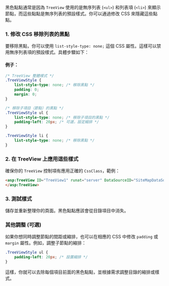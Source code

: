 黑色點點通常是因為 `TreeView` 使用的是無序列表 (`<ul>`) 和列表項 (`<li>`) 來顯示節點，而這些點點是無序列表的預設樣式。你可以通過修改 CSS 來隱藏這些點點。

### 1. 修改 CSS 移除列表的黑點

要移除黑點，你可以使用 `list-style-type: none;` 這個 CSS 屬性。這樣可以禁用無序列表項的預設樣式。具體步驟如下：

#### 例子：
```css
/* TreeView 整體樣式 */
.TreeViewStyle {
    list-style-type: none; /* 移除黑點 */
    padding: 0;
    margin: 0;
}

/* 移除子項目（節點）的黑點 */
.TreeViewStyle ul {
    list-style-type: none; /* 移除子項目的黑點 */
    padding-left: 20px; /* 可選，設定縮排 */
}

.TreeViewStyle li {
    list-style-type: none; /* 移除黑點 */
}
```

### 2. 在 TreeView 上應用這些樣式

確保你的 `TreeView` 控制項有應用正確的 `CssClass`，範例：

```html
<asp:TreeView ID="TreeView1" runat="server" DataSourceID="SiteMapDataSource1" CssClass="TreeViewStyle">
</asp:TreeView>
```

### 3. 測試樣式

儲存並重新整理你的頁面。黑色點點應該會從目錄項目中消失。

### 其他調整 (可選)

如果你想同時調整節點的間距或縮排，也可以在相應的 CSS 中修改 `padding` 或 `margin` 屬性。例如，調整子節點的縮排：

```css
.TreeViewStyle ul {
    padding-left: 20px; /* 設置縮排 */
}
```

這樣，你就可以去除每個項目前面的黑色點點，並根據需求調整目錄的縮排或樣式。